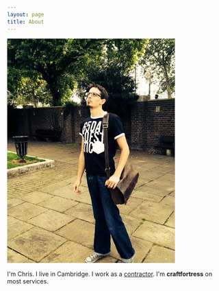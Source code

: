 ```yaml
---
layout: page
title: About
---
```


<img src="/public/current_picture.jpg" alt="so awesome"   />

<p>I'm Chris. I live in Cambridge. I work as a <a href="http://www.craftfortress.com">contractor</a>.  I'm <b>craftfortress</b> on most services.</p>
